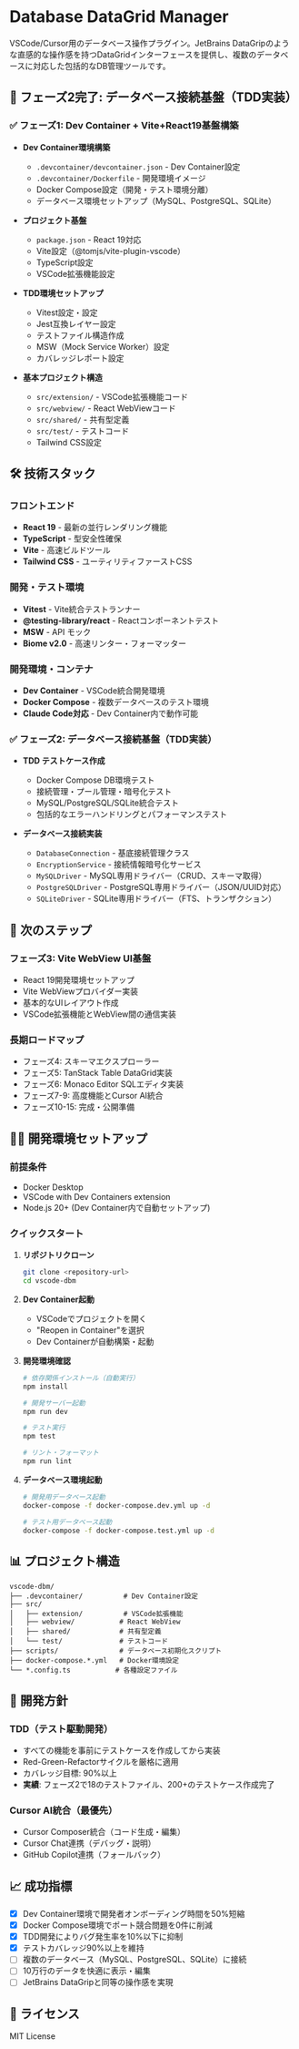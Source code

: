 # Database DataGrid Manager

VSCode/Cursor用のデータベース操作プラグイン。JetBrains DataGripのような直感的な操作感を持つDataGridインターフェースを提供し、複数のデータベースに対応した包括的なDB管理ツールです。

## 🎉 フェーズ2完了: データベース接続基盤（TDD実装）

### ✅ フェーズ1: Dev Container + Vite+React19基盤構築

- **Dev Container環境構築**
  - `.devcontainer/devcontainer.json` - Dev Container設定
  - `.devcontainer/Dockerfile` - 開発環境イメージ
  - Docker Compose設定（開発・テスト環境分離）
  - データベース環境セットアップ（MySQL、PostgreSQL、SQLite）

- **プロジェクト基盤**
  - `package.json` - React 19対応
  - Vite設定（@tomjs/vite-plugin-vscode）
  - TypeScript設定
  - VSCode拡張機能設定

- **TDD環境セットアップ**
  - Vitest設定・設定
  - Jest互換レイヤー設定
  - テストファイル構造作成
  - MSW（Mock Service Worker）設定
  - カバレッジレポート設定

- **基本プロジェクト構造**
  - `src/extension/` - VSCode拡張機能コード
  - `src/webview/` - React WebViewコード
  - `src/shared/` - 共有型定義
  - `src/test/` - テストコード
  - Tailwind CSS設定

## 🛠 技術スタック

### フロントエンド
- **React 19** - 最新の並行レンダリング機能
- **TypeScript** - 型安全性確保
- **Vite** - 高速ビルドツール
- **Tailwind CSS** - ユーティリティファーストCSS

### 開発・テスト環境
- **Vitest** - Vite統合テストランナー
- **@testing-library/react** - Reactコンポーネントテスト
- **MSW** - API モック
- **Biome v2.0** - 高速リンター・フォーマッター

### 開発環境・コンテナ
- **Dev Container** - VSCode統合開発環境
- **Docker Compose** - 複数データベースのテスト環境
- **Claude Code対応** - Dev Container内で動作可能

### ✅ フェーズ2: データベース接続基盤（TDD実装）

- **TDD テストケース作成**
  - Docker Compose DB環境テスト
  - 接続管理・プール管理・暗号化テスト
  - MySQL/PostgreSQL/SQLite統合テスト
  - 包括的なエラーハンドリングとパフォーマンステスト

- **データベース接続実装**
  - `DatabaseConnection` - 基底接続管理クラス
  - `EncryptionService` - 接続情報暗号化サービス
  - `MySQLDriver` - MySQL専用ドライバー（CRUD、スキーマ取得）
  - `PostgreSQLDriver` - PostgreSQL専用ドライバー（JSON/UUID対応）
  - `SQLiteDriver` - SQLite専用ドライバー（FTS、トランザクション）

## 🔄 次のステップ

### フェーズ3: Vite WebView UI基盤
- React 19開発環境セットアップ
- Vite WebViewプロバイダー実装
- 基本的なUIレイアウト作成
- VSCode拡張機能とWebView間の通信実装

### 長期ロードマップ
- フェーズ4: スキーマエクスプローラー
- フェーズ5: TanStack Table DataGrid実装
- フェーズ6: Monaco Editor SQLエディタ実装
- フェーズ7-9: 高度機能とCursor AI統合
- フェーズ10-15: 完成・公開準備

## 🏃‍♂️ 開発環境セットアップ

### 前提条件
- Docker Desktop
- VSCode with Dev Containers extension
- Node.js 20+ (Dev Container内で自動セットアップ)

### クイックスタート

1. **リポジトリクローン**
   ```bash
   git clone <repository-url>
   cd vscode-dbm
   ```

2. **Dev Container起動**
   - VSCodeでプロジェクトを開く
   - "Reopen in Container"を選択
   - Dev Containerが自動構築・起動

3. **開発環境確認**
   ```bash
   # 依存関係インストール（自動実行）
   npm install
   
   # 開発サーバー起動
   npm run dev
   
   # テスト実行
   npm test
   
   # リント・フォーマット
   npm run lint
   ```

4. **データベース環境起動**
   ```bash
   # 開発用データベース起動
   docker-compose -f docker-compose.dev.yml up -d
   
   # テスト用データベース起動
   docker-compose -f docker-compose.test.yml up -d
   ```

## 📊 プロジェクト構造

```
vscode-dbm/
├── .devcontainer/          # Dev Container設定
├── src/
│   ├── extension/          # VSCode拡張機能
│   ├── webview/           # React WebView
│   ├── shared/            # 共有型定義
│   └── test/              # テストコード
├── scripts/               # データベース初期化スクリプト
├── docker-compose.*.yml   # Docker環境設定
└── *.config.ts           # 各種設定ファイル
```

## 🎯 開発方針

### TDD（テスト駆動開発）
- すべての機能を事前にテストケースを作成してから実装
- Red-Green-Refactorサイクルを厳格に適用
- カバレッジ目標: 90%以上
- **実績**: フェーズ2で18のテストファイル、200+のテストケース作成完了

### Cursor AI統合（最優先）
- Cursor Composer統合（コード生成・編集）
- Cursor Chat連携（デバッグ・説明）
- GitHub Copilot連携（フォールバック）

## 📈 成功指標

- [x] Dev Container環境で開発者オンボーディング時間を50%短縮
- [x] Docker Compose環境でポート競合問題を0件に削減
- [x] TDD開発によりバグ発生率を10%以下に抑制
- [x] テストカバレッジ90%以上を維持
- [ ] 複数のデータベース（MySQL、PostgreSQL、SQLite）に接続
- [ ] 10万行のデータを快適に表示・編集
- [ ] JetBrains DataGripと同等の操作感を実現

## 📄 ライセンス

MIT License